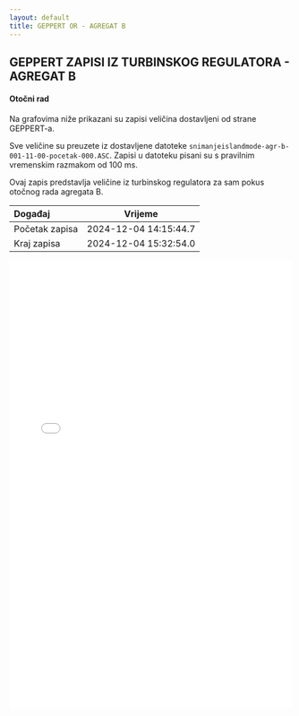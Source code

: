 ```yaml
---
layout: default
title: GEPPERT OR - AGREGAT B
---
```


## GEPPERT ZAPISI IZ TURBINSKOG REGULATORA - AGREGAT B

#### Otočni rad

Na grafovima niže prikazani su zapisi veličina dostavljeni od strane GEPPERT-a. 

Sve veličine su preuzete iz dostavljene datoteke `snimanjeislandmode-agr-b-001-11-00-pocetak-000.ASC`.
Zapisi u datoteku pisani su s pravilnim vremenskim razmakom od 100 ms.

Ovaj zapis predstavlja veličine iz turbinskog regulatora za sam pokus otočnog rada agregata B. 


| Događaj        |      Vrijeme           |
| :------------  | :--------------------: |
| Početak zapisa | 2024-12-04 14:15:44.7  |
| Kraj zapisa    | 2024-12-04 15:32:54.0  |
                               

<div class="wide-graph">
    <iframe src="{{ site.baseurl }}/turbinska/snimanjeislandmode-agr-b-001-11-00-pocetak-000.html" width="100%" height="800px" frameborder="0"></iframe>
</div>